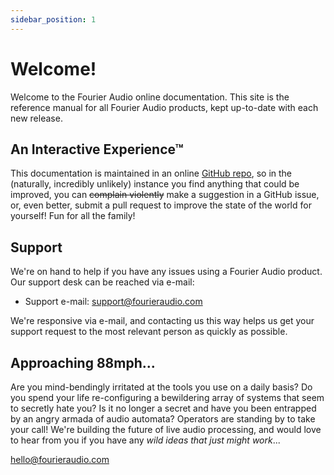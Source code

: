 ```yaml
---
sidebar_position: 1
---
```


# Welcome!

Welcome to the Fourier Audio online documentation. This site is the reference manual
for all Fourier Audio products, kept up-to-date with each new release.

## An Interactive Experience™
This documentation is maintained in an online [GitHub repo](https://github.com/fourieraudio/docs),
so in the (naturally, incredibly unlikely) instance you find anything that could be improved,
you can ~~complain violently~~ make a suggestion in a GitHub issue, or, even better,
submit a pull request to improve the state of the world for yourself!  Fun for all the family!

## Support
We're on hand to help if you have any issues using a Fourier Audio product. Our support desk can be
reached via e-mail:

* Support e-mail: support@fourieraudio.com

We're responsive via e-mail, and contacting us this way helps us get your support request to
the most relevant person as quickly as possible.

## Approaching 88mph...
Are you mind-bendingly irritated at the tools you use on a daily basis? Do you spend your life
re-configuring a bewildering array of systems that seem to secretly hate you? Is it no longer a
secret and have you been entrapped by an angry armada of audio automata? Operators are standing by to
take your call! We're building the future of live audio processing, and would love to hear from you
if you have any *wild ideas that just might work*...

hello@fourieraudio.com
